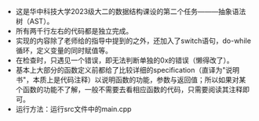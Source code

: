 * 这是华中科技大学2023级大二的数据结构课设的第二个任务———抽象语法树（AST）。
* 所有两千行左右的代码都是独立完成。
* 实现的内容除了老师给的指导中提到的之外，还加入了switch语句，do-while循环，定义变量的同时赋值等。
* 在检查时，只遇见一个错误，即无法判断单独的0x的错误（懒得改了）。
* 基本上大部分的函数定义前都给了比较详细的specification（直译为"说明书"，本质上是代码注释）以说明函数的功能，参数与返回值；所以如果对某个函数的功能不了解，一般不需要去看相应函数的代码，只需要阅读其注释即可。
* 运行方法：运行src文件中的main.cpp
